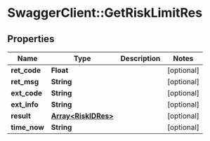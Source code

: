 # SwaggerClient::GetRiskLimitRes

## Properties
Name | Type | Description | Notes
------------ | ------------- | ------------- | -------------
**ret_code** | **Float** |  | [optional] 
**ret_msg** | **String** |  | [optional] 
**ext_code** | **String** |  | [optional] 
**ext_info** | **String** |  | [optional] 
**result** | [**Array&lt;RiskIDRes&gt;**](RiskIDRes.md) |  | [optional] 
**time_now** | **String** |  | [optional] 



